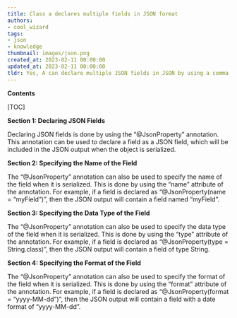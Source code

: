 ```yaml
---
title: Class a declares multiple fields in JSON format
authors:
- cool_wizard
tags:
- json
- knowledge
thumbnail: images/json.png
created_at: 2023-02-11 00:00:00
updated_at: 2023-02-11 00:00:00
tldr: Yes, A can declare multiple JSON fields in JSON by using a comma-separated list of key-value pairs.
---
```


**Contents**

[TOC]

**Section 1: Declaring JSON Fields**

Declaring JSON fields is done by using the “@JsonProperty” annotation. This annotation can be used to declare a field as a JSON field, which will be included in the JSON output when the object is serialized.

**Section 2: Specifying the Name of the Field**

The “@JsonProperty” annotation can also be used to specify the name of the field when it is serialized. This is done by using the “name” attribute of the annotation. For example, if a field is declared as “@JsonProperty(name = “myField”)”, then the JSON output will contain a field named “myField”.

**Section 3: Specifying the Data Type of the Field**

The “@JsonProperty” annotation can also be used to specify the data type of the field when it is serialized. This is done by using the “type” attribute of the annotation. For example, if a field is declared as “@JsonProperty(type = String.class)”, then the JSON output will contain a field of type String.

**Section 4: Specifying the Format of the Field**

The “@JsonProperty” annotation can also be used to specify the format of the field when it is serialized. This is done by using the “format” attribute of the annotation. For example, if a field is declared as “@JsonProperty(format = “yyyy-MM-dd”)”, then the JSON output will contain a field with a date format of “yyyy-MM-dd”.
